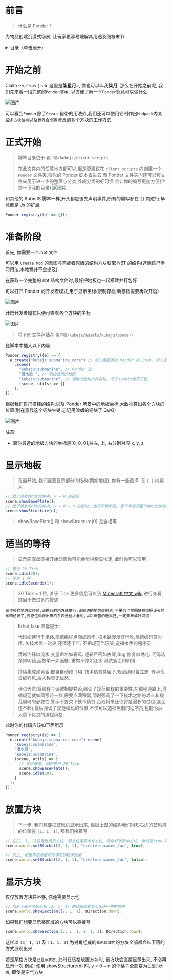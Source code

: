 # 前言

> 什么是 Ponder ?

为物品创建沉浸式场景, 让玩家更容易理解其用途及细枝末节

<details>
  <summary>目录（单击展开）</summary>
  <ol>
    <li><a href="#前言">前言</a> </li>
    <li><a href="#开始之前">开始之前</a></li>
	<li><a href="#正式开始">开始</a></li>
    <li><a href="#准备阶段">准备阶段</a></li>
    <li><a href="#显示地板">显示地板</a></li>
    <li><a href="#适当的等待">适当的等待</a></li>
    <li><a href="#放置方块">放置方块</a></li>
    <li><a href="#显示方块">显示方块</a></li>
  </ol>
</details>

# 开始之前

Ciallo ～(∠·ω< )⌒☆ 这里是**柒星月**~, 你也可以叫我**柒月**, 那么在开始之前呢, 我们先来看一段完整的`Ponder`演示, 以方便了解一下`Ponder`究竟可以做什么

![图片](kubejs/assets/images/完整.gif)

可以看到`Ponder`除了`Create`自带的用法外,我们还可以使用它制作出`Modpack`内某些`多方块结构`以及`世界合成`等涉及到多个方块的工作方式

# 正式开始

> 脚本目录位于 `客户端/kubejs/client_scripts`
>
> 在此文件内的任意地方都可以,但是更建议在 `client_scripts` 内创建一个 `Ponder` 文件夹,将你的 Ponder 脚本丢进去,而 Ponder 文件夹内还可以套文件夹用于进一步的整理与分类,养成分类的好习惯,会让你的编写更加方便(注意一下我的目录)
> ![图片](kubejs/assets/images/文件夹.png)

和其他的 KubeJS 脚本一样,开头都应该先声明事件,所有的编写都在 `{}` 内进行,毕竟都是 Js 的扩展

```js
Ponder.registry((e) => {});
```

# 准备阶段

首先, 你需要一个.nbt 文件

可以用 `Create Mod` 的蓝图与笔或者原版的结构方块获取 NBT 的结构(这俩自己学习用法,本教程并不会提及)

在获取一个完整的 nbt 结构文件时,最好把地板也一起搭建并打包好

可以打开 Ponder 的开发者模式,用于显示坐标(限制存档,新存档需要再次开启)

![图片](kubejs/assets/images/config.gif)

开启开发者模式后便可查看各个方块的坐标

![图片](kubejs/assets/images/坐标.gif)

> 将 nbt 文件存储在 `客户端/kubejs/assets/kubejs/ponder/`

在脚本中插入以下内容:

```js
Ponder.registry((e) => {
  e.create("kubejs:submarine_core") // 填入需要添加 Ponder 的 Item, 填入复数 Item 时用 [ ] 包裹
    .scene(
      "kubejs:submarine", // Ponder ID
      "潜水艇 ", // 侧边显示的标题
      "kubejs:submarine", // 读取的结构文件名称, 可于assets自行下载
      (scene, utils) => {}
    );
});
```

根据我们自己搭建的结构,以及 Ponder 场景中的地板坐标,大致推算出各个方块的位置(别在意我这个铜块生锈,忘记用涂蜡的铜块了 QwQ)

![图片](kubejs/assets/images/结构展示.png)

注意:

- 离你最近的地板方块的坐标是[0, 0, 0],往左, 上, 右分别对应 x, y, z

# 显示地板

> 在最开始, 我们需要显示部分的结构(例如地板), 你有一些选择, 在 `{ }` 内输入

```js
// 显示读取的nbt文件中, y = 0 的部分
scene.showBasePlate();
// 显示读取的nbt文件中, y = 0 ~ n 的部分, 也可不填参数, 那个场合将整个nbt文件的结构显示
scene.showStructure(n);
```

> showBasePlate() 和 showStructure(0) 完全相等

# 适当的等待

> 显示完底盘直接开始动画你可能会觉得稍显快速, 此时你可以使用

```js
// 等待 20 Tick
scene.idle(20);
// 等待 1 秒
scene.idleSeconds(1);
```

> 20 Tick = 1 秒, 关于 Tick 更多信息可以到 [Minecraft 中文 wiki](https://zh.minecraft.wiki) 进行查看, 这里不做过多的赘述

`该停顿的地方就停顿,该换行的地方就换行,该缩进的地方就缩进,不要为了贪图快捷而把该有的东西给漏了,要记住你做出来的东西是给人看的,以后痛苦的是自己,一定要养成好习惯!`

> Erhai_lake 温馨提示:
>
> 代码如诗行千里路,规范编程点滴成风华.
> 技术路漫漫修行难,规范编码莫欠债.
> 欠技术债一时爽,还债还千年.
> 不把规范当玩笑,造福接手的程序员.
>
> 清晰注释似流水,变量命名如春风.
> 逻辑严密如古琴,Bug 修复似绣花.
> 代码洁净如明镜,函数单一如画框.
> 重构不停如江水,测试全面如明镜.
>
> 持续集成如黄金,部署自动如飞翔.
> 技术债务莫留下,规范编码当立志.
> 传承优良编程风,后人称赞无忧愁.
>
> 诗词大意:将编程与诗歌相提并论,强调了规范编程的重要性,在编程道路上,遵循规范就如同写诗一样,需要点滴积累,同时强调了一下技术之路的艰辛和规范编码的必要性,警示不要欠下技术债务,否则将来还债将是漫长的过程(甚至还不起),最后强调了规范编码的价值,不仅可以造福当前的程序员,也能为后人留下优良的编程风格.

此时你的代码应该如下面所示

```js
Ponder.registry((e) => {
  e.create("kubejs:submarine_core").scene(
    "kubejs:submarine",
    "潜水艇",
    "kubejs:submarine",
    (scene, utils) => {
      // 显示底盘, 同时等待 20 Tick
      scene.showBasePlate();
      scene.idle(20);
    }
  );
});
```

# 放置方块

> 下一步, 我们想要把鼓风机显示出来, 根据上图的结构我们得知右边的鼓风机的位置在 `[2, 1, 1]`, 那我们接着写

```js
// 在[2, 1, 2]放置鼓风机方块, 若该位置原本有方块, 则破坏该原本方块, 默认是true,可写可不写
scene.world.setBlocks([2, 1, 1], "create:encased_fan", true);

// 同上, 但是不显示破坏方块时的粒子效果
scene.world.setBlocks([2, 1, 1], "create:encased_fan", false);
```

# 显示方块

仅仅放置方块并不够, 你还需要显示他

```js
// 以从上面下落到坐标 [2, 1, 1] 的动画形式显示出这一格的方块
scene.world.showSection([2, 1, 1], Direction.down);
```

如果我们想要显示某区域的方块可以直接写

```js
scene.world.showSection([3, 1, 1, 1, 1, 3], Direction.down);
```

这样以 `[3, 1, 1]` 及  `[1, 1, 3]` 为对角组成的`矩形区域内`的方块全部都会以下落的方式展现出来

若是某格方块是`已显示状态`, 此时在该格放置方块时, 该方块会直接显示出来, 不必再显示一次
例如: 使用 showStructure(n) 时, y = 0 ~ n 的个格子全部变为`已显示状态`, 即使是空气方块
